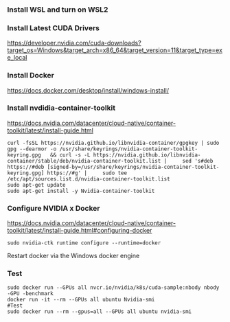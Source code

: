 

### Install WSL and turn on WSL2

### Install Latest CUDA Drivers

https://developer.nvidia.com/cuda-downloads?target_os=Windows&target_arch=x86_64&target_version=11&target_type=exe_local

### Install Docker

https://docs.docker.com/desktop/install/windows-install/

### Install nvdidia-container-toolkit

https://docs.nvidia.com/datacenter/cloud-native/container-toolkit/latest/install-guide.html

```
curl -fsSL https://nvidia.github.io/libnvidia-container/gpgkey | sudo gpg --dearmor -o /usr/share/keyrings/nvidia-container-toolkit-keyring.gpg   && curl -s -L https://nvidia.github.io/libnvidia-container/stable/deb/nvidia-container-toolkit.list |     sed 's#deb https://#deb [signed-by=/usr/share/keyrings/nvidia-container-toolkit-keyring.gpg] https://#g' |     sudo tee /etc/apt/sources.list.d/nvidia-container-toolkit.list
sudo apt-get update
sudo apt-get install -y Nvidia-container-toolkit
```

### Configure NVIDIA x Docker 

https://docs.nvidia.com/datacenter/cloud-native/container-toolkit/latest/install-guide.html#configuring-docker

```
sudo nvidia-ctk runtime configure --runtime=docker
```
Restart docker via the Windows docker engine

### Test 

```
sudo docker run --GPUs all nvcr.io/nvidia/k8s/cuda-sample:nbody nbody -GPU -benchmark
docker run -it --rm --GPUs all ubuntu Nvidia-smi
#Test
sudo docker run --rm --gpus=all --GPUs all ubuntu nvidia-smi
```
